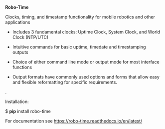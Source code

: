 **Robo-Time** 


Clocks, timing, and timestamp functionality for mobile robotics and other applications

* Includes 3 fundamental clocks: Uptime Clock, System Clock, and World Clock (NTP/UTC)

* Intuitive commands for basic uptime, timedate and timestamping outputs

* Choice of either command line mode or output mode for most interface functions

* Output formats have commonly used options and forms that allow easy and flexible reformatting for specific requirements.
  


.

Installation:

$ **pip** install robo-time


For documentation see https://robo-time.readthedocs.io/en/latest/







